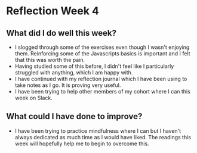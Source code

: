 # Reflection Week 4 
## What did I do well this week?
* I slogged through some of the exercises even though I wasn't enjoying them. Reinforcing some of the Javascripts basics is important and I felt that this was worth the pain.
* Having studied some of this before, I didn't feel like I particularly struggled with anything, which I am happy with.
* I have continued with my reflection journal which I have been using to take notes as I go. It is proving very useful.
* I have been trying to help other members of my cohort where I can this week on Slack.

## What could I have done to improve?
* I have been trying to practice mindfulness where I can but I haven't always dedicated as much time as I would have liked. The readings this week will hopefully help me to begin to overcome this.
